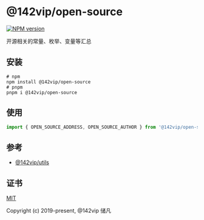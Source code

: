 # @142vip/open-source

[![NPM version](https://img.shields.io/npm/v/@142vip/open-source?labelColor=0b3d52&color=1da469&label=version)](https://www.npmjs.com/package/@142vip/open-source)

开源相关的常量、枚举、变量等汇总

## 安装

```shell
# npm
npm install @142vip/open-source
# pnpm
pnpm i @142vip/open-source
```

## 使用

```ts
import { OPEN_SOURCE_ADDRESS, OPEN_SOURCE_AUTHOR } from '@142vip/open-source'
```

## 参考

- [@142vip/utils](https://www.npmjs.com/package/@142vip/utils)

## 证书

[MIT](https://opensource.org/license/MIT)

Copyright (c) 2019-present, @142vip 储凡
